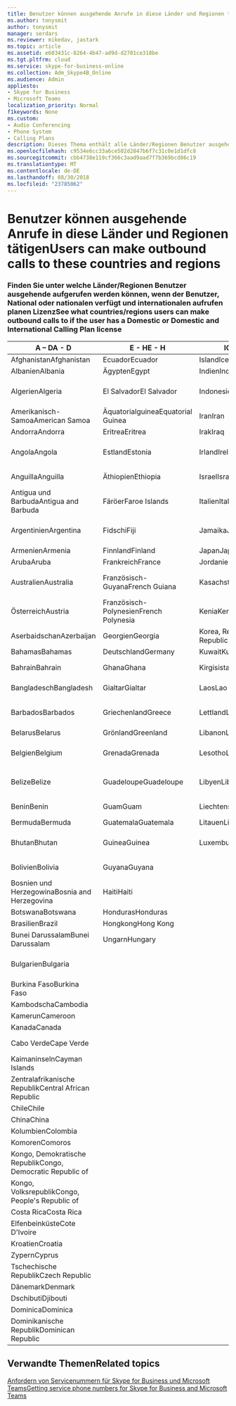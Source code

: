 ```yaml
---
title: Benutzer können ausgehende Anrufe in diese Länder und Regionen tätigen
ms.author: tonysmit
author: tonysmit
manager: serdars
ms.reviewer: mikedav, jastark
ms.topic: article
ms.assetid: e603431c-8264-4b47-ad9d-d2701ce318be
ms.tgt.pltfrm: cloud
ms.service: skype-for-business-online
ms.collection: Adm_Skype4B_Online
ms.audience: Admin
appliesto:
- Skype for Business
- Microsoft Teams
localization_priority: Normal
f1keywords: None
ms.custom:
- Audio Conferencing
- Phone System
- Calling Plans
description: Dieses Thema enthält alle Länder/Regionen Benutzer ausgehende Anrufe an tätigen können, wenn sie einen Aufruf von Plan verfügen.
ms.openlocfilehash: c9534e6cc33a6ce502d2847b6f7c31c0e1d1dfc8
ms.sourcegitcommit: cbb4738e119cf366c3aad9aad7f7b369bcd86c19
ms.translationtype: MT
ms.contentlocale: de-DE
ms.lasthandoff: 08/30/2018
ms.locfileid: "23785062"
---
```

# <a name="users-can-make-outbound-calls-to-these-countries-and-regions"></a><span data-ttu-id="31592-103">Benutzer können ausgehende Anrufe in diese Länder und Regionen tätigen</span><span class="sxs-lookup"><span data-stu-id="31592-103">Users can make outbound calls to these countries and regions</span></span>

### <a name="see-what-countriesregions-users-can-make-outbound-calls-to-if-the-user-has-a-domestic-or-domestic-and-international-calling-plan-license"></a><span data-ttu-id="31592-104">Finden Sie unter welche Länder/Regionen Benutzer ausgehende aufgerufen werden können, wenn der Benutzer, National oder nationalen verfügt und internationalen aufrufen planen Lizenz</span><span class="sxs-lookup"><span data-stu-id="31592-104">See what countries/regions users can make outbound calls to if the user has a Domestic or Domestic and International Calling Plan license</span></span>

|<span data-ttu-id="31592-105">**A – D**</span><span class="sxs-lookup"><span data-stu-id="31592-105">**A - D**</span></span>| <span data-ttu-id="31592-106">**E - H**</span><span class="sxs-lookup"><span data-stu-id="31592-106">**E - H**</span></span>|<span data-ttu-id="31592-107">**ICH - L**</span><span class="sxs-lookup"><span data-stu-id="31592-107">**I - L**</span></span>|<span data-ttu-id="31592-108">**M - O**</span><span class="sxs-lookup"><span data-stu-id="31592-108">**M - O**</span></span>|<span data-ttu-id="31592-109">**P - S**</span><span class="sxs-lookup"><span data-stu-id="31592-109">**P - S**</span></span>|<span data-ttu-id="31592-110">**T - Z**</span><span class="sxs-lookup"><span data-stu-id="31592-110">**T - Z**</span></span>|
---|---|---|---|---|---|
|<span data-ttu-id="31592-111">Afghanistan</span><span class="sxs-lookup"><span data-stu-id="31592-111">Afghanistan</span></span>|<span data-ttu-id="31592-112">Ecuador</span><span class="sxs-lookup"><span data-stu-id="31592-112">Ecuador</span></span> |<span data-ttu-id="31592-113">Island</span><span class="sxs-lookup"><span data-stu-id="31592-113">Iceland</span></span> |<span data-ttu-id="31592-114">Macau</span><span class="sxs-lookup"><span data-stu-id="31592-114">Macau</span></span> |<span data-ttu-id="31592-115">Pakistan</span><span class="sxs-lookup"><span data-stu-id="31592-115">Pakistan</span></span> |<span data-ttu-id="31592-116">Taiwan</span><span class="sxs-lookup"><span data-stu-id="31592-116">Taiwan</span></span>   |
|<span data-ttu-id="31592-117">Albanien</span><span class="sxs-lookup"><span data-stu-id="31592-117">Albania</span></span>|<span data-ttu-id="31592-118">Ägypten</span><span class="sxs-lookup"><span data-stu-id="31592-118">Egypt</span></span> |<span data-ttu-id="31592-119">Indien</span><span class="sxs-lookup"><span data-stu-id="31592-119">India</span></span> |<span data-ttu-id="31592-120">Mazedonien</span><span class="sxs-lookup"><span data-stu-id="31592-120">Macedonia</span></span> |<span data-ttu-id="31592-121">Palau</span><span class="sxs-lookup"><span data-stu-id="31592-121">Palau</span></span> |<span data-ttu-id="31592-122">Tadschikistan</span><span class="sxs-lookup"><span data-stu-id="31592-122">Tajikistan</span></span>   |
|<span data-ttu-id="31592-123">Algerien</span><span class="sxs-lookup"><span data-stu-id="31592-123">Algeria</span></span>|<span data-ttu-id="31592-124">El Salvador</span><span class="sxs-lookup"><span data-stu-id="31592-124">El Salvador</span></span> |<span data-ttu-id="31592-125">Indonesien</span><span class="sxs-lookup"><span data-stu-id="31592-125">Indonesia</span></span> |<span data-ttu-id="31592-126">Malawi</span><span class="sxs-lookup"><span data-stu-id="31592-126">Malawi</span></span> |<span data-ttu-id="31592-127">Palästinensische Autonomiebehörde</span><span class="sxs-lookup"><span data-stu-id="31592-127">Palestinian Authority</span></span> |<span data-ttu-id="31592-128">Tansania, Vereinigte Republik</span><span class="sxs-lookup"><span data-stu-id="31592-128">Tanzania, United Republic of</span></span>  |
|<span data-ttu-id="31592-129">Amerikanisch-Samoa</span><span class="sxs-lookup"><span data-stu-id="31592-129">American Samoa</span></span>|<span data-ttu-id="31592-130">Äquatorialguinea</span><span class="sxs-lookup"><span data-stu-id="31592-130">Equatorial Guinea</span></span> |<span data-ttu-id="31592-131">Iran</span><span class="sxs-lookup"><span data-stu-id="31592-131">Iran</span></span> |<span data-ttu-id="31592-132">Malaysia</span><span class="sxs-lookup"><span data-stu-id="31592-132">Malaysia</span></span> |<span data-ttu-id="31592-133">Panama</span><span class="sxs-lookup"><span data-stu-id="31592-133">Panama</span></span> | <span data-ttu-id="31592-134">Thailand</span><span class="sxs-lookup"><span data-stu-id="31592-134">Thailand</span></span>   |
|<span data-ttu-id="31592-135">Andorra</span><span class="sxs-lookup"><span data-stu-id="31592-135">Andorra</span></span> |<span data-ttu-id="31592-136">Eritrea</span><span class="sxs-lookup"><span data-stu-id="31592-136">Eritrea</span></span> |<span data-ttu-id="31592-137">Irak</span><span class="sxs-lookup"><span data-stu-id="31592-137">Iraq</span></span> |<span data-ttu-id="31592-138">Mali</span><span class="sxs-lookup"><span data-stu-id="31592-138">Mali</span></span> |<span data-ttu-id="31592-139">Paraguay</span><span class="sxs-lookup"><span data-stu-id="31592-139">Paraguay</span></span> |<span data-ttu-id="31592-140">Togo</span><span class="sxs-lookup"><span data-stu-id="31592-140">Togo</span></span>   |
|<span data-ttu-id="31592-141">Angola</span><span class="sxs-lookup"><span data-stu-id="31592-141">Angola</span></span> |<span data-ttu-id="31592-142">Estland</span><span class="sxs-lookup"><span data-stu-id="31592-142">Estonia</span></span> |<span data-ttu-id="31592-143">Irland</span><span class="sxs-lookup"><span data-stu-id="31592-143">Ireland</span></span> |<span data-ttu-id="31592-144">Malta</span><span class="sxs-lookup"><span data-stu-id="31592-144">Malta</span></span> |<span data-ttu-id="31592-145">Peru</span><span class="sxs-lookup"><span data-stu-id="31592-145">Peru</span></span> | <span data-ttu-id="31592-146">Trinidad und Tobago</span><span class="sxs-lookup"><span data-stu-id="31592-146">Trinidad and Tobago</span></span>  |
|<span data-ttu-id="31592-147">Anguilla</span><span class="sxs-lookup"><span data-stu-id="31592-147">Anguilla</span></span> |<span data-ttu-id="31592-148">Äthiopien</span><span class="sxs-lookup"><span data-stu-id="31592-148">Ethiopia</span></span> |<span data-ttu-id="31592-149">Israel</span><span class="sxs-lookup"><span data-stu-id="31592-149">Israel</span></span> |<span data-ttu-id="31592-150">Marshall-Inseln</span><span class="sxs-lookup"><span data-stu-id="31592-150">Marshall Islands</span></span> | <span data-ttu-id="31592-151">Philippinen</span><span class="sxs-lookup"><span data-stu-id="31592-151">Philippines</span></span> | <span data-ttu-id="31592-152">Türkei</span><span class="sxs-lookup"><span data-stu-id="31592-152">Turkey</span></span> |
|<span data-ttu-id="31592-153">Antigua und Barbuda</span><span class="sxs-lookup"><span data-stu-id="31592-153">Antigua and Barbuda</span></span> | <span data-ttu-id="31592-154">Färöer</span><span class="sxs-lookup"><span data-stu-id="31592-154">Faroe Islands</span></span> |<span data-ttu-id="31592-155">Italien</span><span class="sxs-lookup"><span data-stu-id="31592-155">Italy</span></span> |<span data-ttu-id="31592-156">Martinique</span><span class="sxs-lookup"><span data-stu-id="31592-156">Martinique</span></span> |<span data-ttu-id="31592-157">Polen</span><span class="sxs-lookup"><span data-stu-id="31592-157">Poland</span></span> |<span data-ttu-id="31592-158">Turkmenistan</span><span class="sxs-lookup"><span data-stu-id="31592-158">Turkmenistan</span></span> |
|<span data-ttu-id="31592-159">Argentinien</span><span class="sxs-lookup"><span data-stu-id="31592-159">Argentina</span></span>|<span data-ttu-id="31592-160">Fidschi</span><span class="sxs-lookup"><span data-stu-id="31592-160">Fiji</span></span> |<span data-ttu-id="31592-161">Jamaika</span><span class="sxs-lookup"><span data-stu-id="31592-161">Jamaica</span></span> |<span data-ttu-id="31592-162">Mauritius</span><span class="sxs-lookup"><span data-stu-id="31592-162">Mauritius</span></span> |<span data-ttu-id="31592-163">Portugal</span><span class="sxs-lookup"><span data-stu-id="31592-163">Portugal</span></span> |<span data-ttu-id="31592-164">Turks- und Caicosinseln</span><span class="sxs-lookup"><span data-stu-id="31592-164">Turks and Caicos</span></span>   |
|<span data-ttu-id="31592-165">Armenien</span><span class="sxs-lookup"><span data-stu-id="31592-165">Armenia</span></span> |<span data-ttu-id="31592-166">Finnland</span><span class="sxs-lookup"><span data-stu-id="31592-166">Finland</span></span> |<span data-ttu-id="31592-167">Japan</span><span class="sxs-lookup"><span data-stu-id="31592-167">Japan</span></span> |<span data-ttu-id="31592-168">Mayotte</span><span class="sxs-lookup"><span data-stu-id="31592-168">Mayotte</span></span> | <span data-ttu-id="31592-169">Puerto Rico</span><span class="sxs-lookup"><span data-stu-id="31592-169">Puerto Rico</span></span> |<span data-ttu-id="31592-170">Uganda</span><span class="sxs-lookup"><span data-stu-id="31592-170">Uganda</span></span>  |
|<span data-ttu-id="31592-171">Aruba</span><span class="sxs-lookup"><span data-stu-id="31592-171">Aruba</span></span> |<span data-ttu-id="31592-172">Frankreich</span><span class="sxs-lookup"><span data-stu-id="31592-172">France</span></span> |<span data-ttu-id="31592-173">Jordanien</span><span class="sxs-lookup"><span data-stu-id="31592-173">Jordan</span></span> |<span data-ttu-id="31592-174">Mexiko</span><span class="sxs-lookup"><span data-stu-id="31592-174">Mexico</span></span> |<span data-ttu-id="31592-175">Katar</span><span class="sxs-lookup"><span data-stu-id="31592-175">Qatar</span></span> | <span data-ttu-id="31592-176">Ukraine</span><span class="sxs-lookup"><span data-stu-id="31592-176">Ukraine</span></span>   |
|<span data-ttu-id="31592-177">Australien</span><span class="sxs-lookup"><span data-stu-id="31592-177">Australia</span></span> |<span data-ttu-id="31592-178">Französisch-Guyana</span><span class="sxs-lookup"><span data-stu-id="31592-178">French Guiana</span></span> |<span data-ttu-id="31592-179">Kasachstan</span><span class="sxs-lookup"><span data-stu-id="31592-179">Kazakhstan</span></span> |<span data-ttu-id="31592-180">Mikronesien</span><span class="sxs-lookup"><span data-stu-id="31592-180">Micronesia</span></span> |<span data-ttu-id="31592-181">Réunion</span><span class="sxs-lookup"><span data-stu-id="31592-181">Reunion</span></span> |<span data-ttu-id="31592-182">Vereinigte Arabische Emirate (VAE)</span><span class="sxs-lookup"><span data-stu-id="31592-182">United Arab Emirates (U.A.E)</span></span>  |
|<span data-ttu-id="31592-183">Österreich</span><span class="sxs-lookup"><span data-stu-id="31592-183">Austria</span></span> |<span data-ttu-id="31592-184">Französisch-Polynesien</span><span class="sxs-lookup"><span data-stu-id="31592-184">French Polynesia</span></span> |<span data-ttu-id="31592-185">Kenia</span><span class="sxs-lookup"><span data-stu-id="31592-185">Kenya</span></span> |<span data-ttu-id="31592-186">Moldau, Republik</span><span class="sxs-lookup"><span data-stu-id="31592-186">Moldova, Republic of</span></span> |<span data-ttu-id="31592-187">Rumänien</span><span class="sxs-lookup"><span data-stu-id="31592-187">Romania</span></span> |<span data-ttu-id="31592-188">Vereinigtes Königreich (UK)</span><span class="sxs-lookup"><span data-stu-id="31592-188">United Kingdom (U.K.)</span></span> |
|<span data-ttu-id="31592-189">Aserbaidschan</span><span class="sxs-lookup"><span data-stu-id="31592-189">Azerbaijan</span></span> |<span data-ttu-id="31592-190">Georgien</span><span class="sxs-lookup"><span data-stu-id="31592-190">Georgia</span></span> |<span data-ttu-id="31592-191">Korea, Republik</span><span class="sxs-lookup"><span data-stu-id="31592-191">Korea, Republic of</span></span> |<span data-ttu-id="31592-192">Monaco</span><span class="sxs-lookup"><span data-stu-id="31592-192">Monaco</span></span> | <span data-ttu-id="31592-193">Russische Föderation</span><span class="sxs-lookup"><span data-stu-id="31592-193">Russian Federation</span></span> |<span data-ttu-id="31592-194">USA</span><span class="sxs-lookup"><span data-stu-id="31592-194">United States (U.S.)</span></span>  |
|<span data-ttu-id="31592-195">Bahamas</span><span class="sxs-lookup"><span data-stu-id="31592-195">Bahamas</span></span> |<span data-ttu-id="31592-196">Deutschland</span><span class="sxs-lookup"><span data-stu-id="31592-196">Germany</span></span> |<span data-ttu-id="31592-197">Kuwait</span><span class="sxs-lookup"><span data-stu-id="31592-197">Kuwait</span></span> |<span data-ttu-id="31592-198">Mongolei</span><span class="sxs-lookup"><span data-stu-id="31592-198">Mongolia</span></span> |<span data-ttu-id="31592-199">Ruanda</span><span class="sxs-lookup"><span data-stu-id="31592-199">Rwanda</span></span> | <span data-ttu-id="31592-200">Uruguay</span><span class="sxs-lookup"><span data-stu-id="31592-200">Uruguay</span></span> |
|<span data-ttu-id="31592-201">Bahrain</span><span class="sxs-lookup"><span data-stu-id="31592-201">Bahrain</span></span> |<span data-ttu-id="31592-202">Ghana</span><span class="sxs-lookup"><span data-stu-id="31592-202">Ghana</span></span> |<span data-ttu-id="31592-203">Kirgisistan</span><span class="sxs-lookup"><span data-stu-id="31592-203">Kyrgyzstan</span></span> |<span data-ttu-id="31592-204">Montenegro</span><span class="sxs-lookup"><span data-stu-id="31592-204">Montenegro</span></span> | <span data-ttu-id="31592-205">St. Kitts und Nevis</span><span class="sxs-lookup"><span data-stu-id="31592-205">Saint Kitts and Nevis</span></span> |<span data-ttu-id="31592-206">Usbekistan</span><span class="sxs-lookup"><span data-stu-id="31592-206">Uzbekistan</span></span>  |
|<span data-ttu-id="31592-207">Bangladesch</span><span class="sxs-lookup"><span data-stu-id="31592-207">Bangladesh</span></span> |<span data-ttu-id="31592-208">Gialtar</span><span class="sxs-lookup"><span data-stu-id="31592-208">Gialtar</span></span> |<span data-ttu-id="31592-209">Laos</span><span class="sxs-lookup"><span data-stu-id="31592-209">Lao</span></span> |<span data-ttu-id="31592-210">Montserrat</span><span class="sxs-lookup"><span data-stu-id="31592-210">Montserrat</span></span> | <span data-ttu-id="31592-211">St. Lucia</span><span class="sxs-lookup"><span data-stu-id="31592-211">Saint Lucia</span></span> |<span data-ttu-id="31592-212">Staat Vatikanstadt</span><span class="sxs-lookup"><span data-stu-id="31592-212">Vatican City State</span></span>  |
|<span data-ttu-id="31592-213">Barbados</span><span class="sxs-lookup"><span data-stu-id="31592-213">Barbados</span></span> |<span data-ttu-id="31592-214">Griechenland</span><span class="sxs-lookup"><span data-stu-id="31592-214">Greece</span></span> |<span data-ttu-id="31592-215">Lettland</span><span class="sxs-lookup"><span data-stu-id="31592-215">Latvia</span></span> |<span data-ttu-id="31592-216">Marokko</span><span class="sxs-lookup"><span data-stu-id="31592-216">Morocco</span></span> |<span data-ttu-id="31592-217">St. Vicent und die Grenadinen</span><span class="sxs-lookup"><span data-stu-id="31592-217">Saint Vincent and the Grenadines</span></span> |<span data-ttu-id="31592-218">Venezuela</span><span class="sxs-lookup"><span data-stu-id="31592-218">Venezuela</span></span>   |
|<span data-ttu-id="31592-219">Belarus</span><span class="sxs-lookup"><span data-stu-id="31592-219">Belarus</span></span> |<span data-ttu-id="31592-220">Grönland</span><span class="sxs-lookup"><span data-stu-id="31592-220">Greenland</span></span> |<span data-ttu-id="31592-221">Libanon</span><span class="sxs-lookup"><span data-stu-id="31592-221">Lebanon</span></span> |<span data-ttu-id="31592-222">Mosambik</span><span class="sxs-lookup"><span data-stu-id="31592-222">Mozambique</span></span> | <span data-ttu-id="31592-223">San Marino</span><span class="sxs-lookup"><span data-stu-id="31592-223">San Marino</span></span> |<span data-ttu-id="31592-224">Vietnam</span><span class="sxs-lookup"><span data-stu-id="31592-224">Viet Nam</span></span>  |
|<span data-ttu-id="31592-225">Belgien</span><span class="sxs-lookup"><span data-stu-id="31592-225">Belgium</span></span> |<span data-ttu-id="31592-226">Grenada</span><span class="sxs-lookup"><span data-stu-id="31592-226">Grenada</span></span> |<span data-ttu-id="31592-227">Lesotho</span><span class="sxs-lookup"><span data-stu-id="31592-227">Lesotho</span></span> |<span data-ttu-id="31592-228">Myanmar</span><span class="sxs-lookup"><span data-stu-id="31592-228">Myanmar</span></span> | <span data-ttu-id="31592-229">Saudi Arabia (المملكة العربية السعودية)</span><span class="sxs-lookup"><span data-stu-id="31592-229">Saudi Arabia</span></span> | <span data-ttu-id="31592-230">Jungerninseln (Britisch)</span><span class="sxs-lookup"><span data-stu-id="31592-230">Virgin Islands (British)</span></span> |
|<span data-ttu-id="31592-231">Belize</span><span class="sxs-lookup"><span data-stu-id="31592-231">Belize</span></span> |<span data-ttu-id="31592-232">Guadeloupe</span><span class="sxs-lookup"><span data-stu-id="31592-232">Guadeloupe</span></span> |<span data-ttu-id="31592-233">Libyen</span><span class="sxs-lookup"><span data-stu-id="31592-233">Libya</span></span> |<span data-ttu-id="31592-234">Namibia</span><span class="sxs-lookup"><span data-stu-id="31592-234">Namibia</span></span> |<span data-ttu-id="31592-235">Senegal</span><span class="sxs-lookup"><span data-stu-id="31592-235">Senegal</span></span> | <span data-ttu-id="31592-236">Jungerninseln (Amerikanisch)</span><span class="sxs-lookup"><span data-stu-id="31592-236">Virgin Islands (U.S.)</span></span>  |
|<span data-ttu-id="31592-237">Benin</span><span class="sxs-lookup"><span data-stu-id="31592-237">Benin</span></span> |<span data-ttu-id="31592-238">Guam</span><span class="sxs-lookup"><span data-stu-id="31592-238">Guam</span></span> |<span data-ttu-id="31592-239">Liechtenstein</span><span class="sxs-lookup"><span data-stu-id="31592-239">Liechtenstein</span></span> |<span data-ttu-id="31592-240">Nepal</span><span class="sxs-lookup"><span data-stu-id="31592-240">Nepal</span></span> | <span data-ttu-id="31592-241">Serbien</span><span class="sxs-lookup"><span data-stu-id="31592-241">Serbia</span></span> | <span data-ttu-id="31592-242">Wallis und Futuna</span><span class="sxs-lookup"><span data-stu-id="31592-242">Wallis and Futuna Islands</span></span>  |
|<span data-ttu-id="31592-243">Bermuda</span><span class="sxs-lookup"><span data-stu-id="31592-243">Bermuda</span></span> |<span data-ttu-id="31592-244">Guatemala</span><span class="sxs-lookup"><span data-stu-id="31592-244">Guatemala</span></span> |<span data-ttu-id="31592-245">Litauen</span><span class="sxs-lookup"><span data-stu-id="31592-245">Lithuania</span></span> |<span data-ttu-id="31592-246">Niederlande</span><span class="sxs-lookup"><span data-stu-id="31592-246">Netherlands</span></span> |<span data-ttu-id="31592-247">Singapur</span><span class="sxs-lookup"><span data-stu-id="31592-247">Singapore</span></span> |<span data-ttu-id="31592-248">Jemen</span><span class="sxs-lookup"><span data-stu-id="31592-248">Yemen</span></span> |
|<span data-ttu-id="31592-249">Bhutan</span><span class="sxs-lookup"><span data-stu-id="31592-249">Bhutan</span></span> |<span data-ttu-id="31592-250">Guinea</span><span class="sxs-lookup"><span data-stu-id="31592-250">Guinea</span></span> |<span data-ttu-id="31592-251">Luxemburg</span><span class="sxs-lookup"><span data-stu-id="31592-251">Luxembourg</span></span> |<span data-ttu-id="31592-252">Niederländische Antillen</span><span class="sxs-lookup"><span data-stu-id="31592-252">Netherlands Antilles</span></span> |<span data-ttu-id="31592-253">Slowakei</span><span class="sxs-lookup"><span data-stu-id="31592-253">Slovakia</span></span> |<span data-ttu-id="31592-254">Sambia</span><span class="sxs-lookup"><span data-stu-id="31592-254">Zambia</span></span>  |
|<span data-ttu-id="31592-255">Bolivien</span><span class="sxs-lookup"><span data-stu-id="31592-255">Bolivia</span></span> |<span data-ttu-id="31592-256">Guyana</span><span class="sxs-lookup"><span data-stu-id="31592-256">Guyana</span></span>| |<span data-ttu-id="31592-257">Neukaledonien</span><span class="sxs-lookup"><span data-stu-id="31592-257">New Caledonia</span></span> |<span data-ttu-id="31592-258">Slowenien</span><span class="sxs-lookup"><span data-stu-id="31592-258">Slovenia</span></span> |<span data-ttu-id="31592-259">Simbabwe</span><span class="sxs-lookup"><span data-stu-id="31592-259">Zimbabwe</span></span> |
|<span data-ttu-id="31592-260">Bosnien und Herzegowina</span><span class="sxs-lookup"><span data-stu-id="31592-260">Bosnia and Herzegovina</span></span> |<span data-ttu-id="31592-261">Haiti</span><span class="sxs-lookup"><span data-stu-id="31592-261">Haiti</span></span> ||<span data-ttu-id="31592-262">Neuseeland</span><span class="sxs-lookup"><span data-stu-id="31592-262">New Zealand</span></span> |<span data-ttu-id="31592-263">Südafrika</span><span class="sxs-lookup"><span data-stu-id="31592-263">South Africa</span></span> | 
|<span data-ttu-id="31592-264">Botswana</span><span class="sxs-lookup"><span data-stu-id="31592-264">Botswana</span></span> |<span data-ttu-id="31592-265">Honduras</span><span class="sxs-lookup"><span data-stu-id="31592-265">Honduras</span></span> ||<span data-ttu-id="31592-266">Nicaragua</span><span class="sxs-lookup"><span data-stu-id="31592-266">Nicaragua</span></span> |<span data-ttu-id="31592-267">Spanien</span><span class="sxs-lookup"><span data-stu-id="31592-267">Spain</span></span> |
|<span data-ttu-id="31592-268">Brasilien</span><span class="sxs-lookup"><span data-stu-id="31592-268">Brazil</span></span> |<span data-ttu-id="31592-269">Hongkong</span><span class="sxs-lookup"><span data-stu-id="31592-269">Hong Kong</span></span> ||<span data-ttu-id="31592-270">Niger</span><span class="sxs-lookup"><span data-stu-id="31592-270">Niger</span></span> |<span data-ttu-id="31592-271">Sri Lanka</span><span class="sxs-lookup"><span data-stu-id="31592-271">Sri Lanka</span></span> | 
|<span data-ttu-id="31592-272">Bunei Darussalam</span><span class="sxs-lookup"><span data-stu-id="31592-272">Bunei Darussalam</span></span> |<span data-ttu-id="31592-273">Ungarn</span><span class="sxs-lookup"><span data-stu-id="31592-273">Hungary</span></span> ||<span data-ttu-id="31592-274">Nigeria</span><span class="sxs-lookup"><span data-stu-id="31592-274">Nigeria</span></span> |<span data-ttu-id="31592-275">Saint-Pierre und Miquelon</span><span class="sxs-lookup"><span data-stu-id="31592-275">St. Pierre and Miquelon</span></span> | 
|<span data-ttu-id="31592-276">Bulgarien</span><span class="sxs-lookup"><span data-stu-id="31592-276">Bulgaria</span></span> |||<span data-ttu-id="31592-277">Nördliche Marianen</span><span class="sxs-lookup"><span data-stu-id="31592-277">Northern Mariana Islands</span></span> |<span data-ttu-id="31592-278">Sudan</span><span class="sxs-lookup"><span data-stu-id="31592-278">Sudan</span></span> |
|<span data-ttu-id="31592-279">Burkina Faso</span><span class="sxs-lookup"><span data-stu-id="31592-279">Burkina Faso</span></span> |||<span data-ttu-id="31592-280">Norwegen</span><span class="sxs-lookup"><span data-stu-id="31592-280">Norway</span></span> |<span data-ttu-id="31592-281">Surinam</span><span class="sxs-lookup"><span data-stu-id="31592-281">Suriname</span></span> |
|<span data-ttu-id="31592-282">Kambodscha</span><span class="sxs-lookup"><span data-stu-id="31592-282">Cambodia</span></span> |||<span data-ttu-id="31592-283">Oman</span><span class="sxs-lookup"><span data-stu-id="31592-283">Oman</span></span> |<span data-ttu-id="31592-284">Swasiland</span><span class="sxs-lookup"><span data-stu-id="31592-284">Swaziland</span></span> | 
|<span data-ttu-id="31592-285">Kamerun</span><span class="sxs-lookup"><span data-stu-id="31592-285">Cameroon</span></span> ||||<span data-ttu-id="31592-286">Schweden</span><span class="sxs-lookup"><span data-stu-id="31592-286">Sweden</span></span> |
|<span data-ttu-id="31592-287">Kanada</span><span class="sxs-lookup"><span data-stu-id="31592-287">Canada</span></span> ||||<span data-ttu-id="31592-288">Schweiz</span><span class="sxs-lookup"><span data-stu-id="31592-288">Switzerland</span></span> | 
|<span data-ttu-id="31592-289">Cabo Verde</span><span class="sxs-lookup"><span data-stu-id="31592-289">Cape Verde</span></span> ||||<span data-ttu-id="31592-290">Syrische Arabische Republik</span><span class="sxs-lookup"><span data-stu-id="31592-290">Syrian Arab Republic</span></span> |
|<span data-ttu-id="31592-291">Kaimaninseln</span><span class="sxs-lookup"><span data-stu-id="31592-291">Cayman Islands</span></span> |
|<span data-ttu-id="31592-292">Zentralafrikanische Republik</span><span class="sxs-lookup"><span data-stu-id="31592-292">Central African Republic</span></span> |
|<span data-ttu-id="31592-293">Chile</span><span class="sxs-lookup"><span data-stu-id="31592-293">Chile</span></span> |
|<span data-ttu-id="31592-294">China</span><span class="sxs-lookup"><span data-stu-id="31592-294">China</span></span> |
|<span data-ttu-id="31592-295">Kolumbien</span><span class="sxs-lookup"><span data-stu-id="31592-295">Colombia</span></span> |
|<span data-ttu-id="31592-296">Komoren</span><span class="sxs-lookup"><span data-stu-id="31592-296">Comoros</span></span> |
|<span data-ttu-id="31592-297">Kongo, Demokratische Republik</span><span class="sxs-lookup"><span data-stu-id="31592-297">Congo, Democratic Republic of</span></span> |
|<span data-ttu-id="31592-298">Kongo, Volksrepublik</span><span class="sxs-lookup"><span data-stu-id="31592-298">Congo, People's Republic of</span></span> |
|<span data-ttu-id="31592-299">Costa Rica</span><span class="sxs-lookup"><span data-stu-id="31592-299">Costa Rica</span></span> |
|<span data-ttu-id="31592-300">Elfenbeinküste</span><span class="sxs-lookup"><span data-stu-id="31592-300">Cote D'Ivoire</span></span> |
|<span data-ttu-id="31592-301">Kroatien</span><span class="sxs-lookup"><span data-stu-id="31592-301">Croatia</span></span> |
|<span data-ttu-id="31592-302">Zypern</span><span class="sxs-lookup"><span data-stu-id="31592-302">Cyprus</span></span> |
|<span data-ttu-id="31592-303">Tschechische Republik</span><span class="sxs-lookup"><span data-stu-id="31592-303">Czech Republic</span></span> |
|<span data-ttu-id="31592-304">Dänemark</span><span class="sxs-lookup"><span data-stu-id="31592-304">Denmark</span></span> |
|<span data-ttu-id="31592-305">Dschibuti</span><span class="sxs-lookup"><span data-stu-id="31592-305">Djibouti</span></span> |
|<span data-ttu-id="31592-306">Dominica</span><span class="sxs-lookup"><span data-stu-id="31592-306">Dominica</span></span> |
|<span data-ttu-id="31592-307">Dominikanische Republik</span><span class="sxs-lookup"><span data-stu-id="31592-307">Dominican Republic</span></span> |

## <a name="related-topics"></a><span data-ttu-id="31592-308">Verwandte Themen</span><span class="sxs-lookup"><span data-stu-id="31592-308">Related topics</span></span>

[<span data-ttu-id="31592-309">Anfordern von Servicenummern für Skype for Business und Microsoft Teams</span><span class="sxs-lookup"><span data-stu-id="31592-309">Getting service phone numbers for Skype for Business and Microsoft Teams</span></span>](/SkypeForBusiness/what-is-phone-system-in-office-365/getting-service-phone-numbers)

  
 